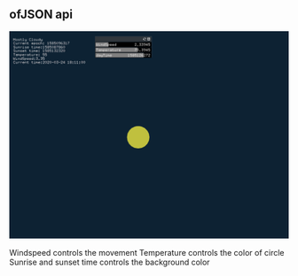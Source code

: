 ## ofJSON api


[![](https://github.com/EffieSong/openframeworks/raw/master/Assignment_8/DarkSkySPI.png)](https://youtu.be/fv9gIyuDlpE)

 Windspeed controls the movement
 Temperature controls the color of circle
 Sunrise and sunset time controls the background color



